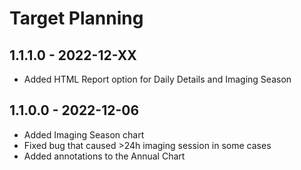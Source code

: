 # Target Planning

## 1.1.1.0 - 2022-12-XX
* Added HTML Report option for Daily Details and Imaging Season

## 1.1.0.0 - 2022-12-06
* Added Imaging Season chart
* Fixed bug that caused >24h imaging session in some cases
* Added annotations to the Annual Chart
